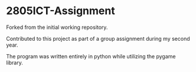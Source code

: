 # 2805ICT-Assignment
Forked from the initial working repository.

Contributed to this project as part of a group assignment during my second year. 

The program was written entirely in python while utilizing the pygame library. 
